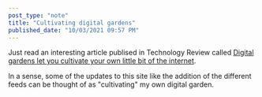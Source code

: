 ```yaml
---
post_type: "note" 
title: "Cultivating digital gardens"
published_date: "10/03/2021 09:57 PM"
---
```


Just read an interesting article publised in Technology Review called [Digital gardens let you cultivate your own little bit of the internet](https://www.technologyreview.com/2020/09/03/1007716/digital-gardens-let-you-cultivate-your-own-little-bit-of-the-internet/).

In a sense, some of the updates to this site like the addition of the different feeds can be thought of as "cultivating" my own digital garden.